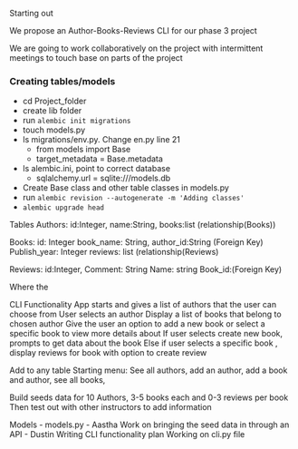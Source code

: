 Starting out

We propose an Author-Books-Reviews CLI for our phase 3 project

We are going to work collaboratively on the project with intermittent meetings to touch base on parts of the project

### Creating tables/models
 - cd Project_folder
 - create lib folder
 - run `alembic init migrations`
 - touch models.py
 - ls migrations/env.py. Change en.py line 21
	- from models import Base
	- target_metadata = Base.metadata
 - ls alembic.ini, point to correct database
	- sqlalchemy.url = sqlite:///models.db
 - Create Base class and other table classes in models.py
 - run `alembic revision --autogenerate -m 'Adding classes'`
 - `alembic upgrade head`


Tables
Authors: id:Integer,
   name:String, 
               books:list (relationship(Books))


Books: id: Integer
	book_name: String,
    author_id:String (Foreign Key)
	Publish_year: Integer
	reviews: list (relationship(Reviews)


Reviews: id:Integer,
	    Comment: String
	 Name: string
	   Book_id:(Foreign Key)
	




Where the 

CLI Functionality
App starts and gives a list of authors that the user can choose from
User selects an author
Display a list of books that belong to chosen author
Give the user an option to add a new book or select a specific book to view more details about
If user selects create new book, prompts to get data about the book
Else if user selects a specific book , display reviews for book with option to create review




Add to any table 
Starting menu:
See all authors, add an author, add a book and author, see all books, 

Build seeds data for 10 Authors, 3-5 books each and 0-3 reviews per book
Then test out with other instructors to add information


Models - models.py - Aastha
Work on bringing the seed data in through an API - Dustin
Writing CLI functionality plan 
Working on cli.py file 
